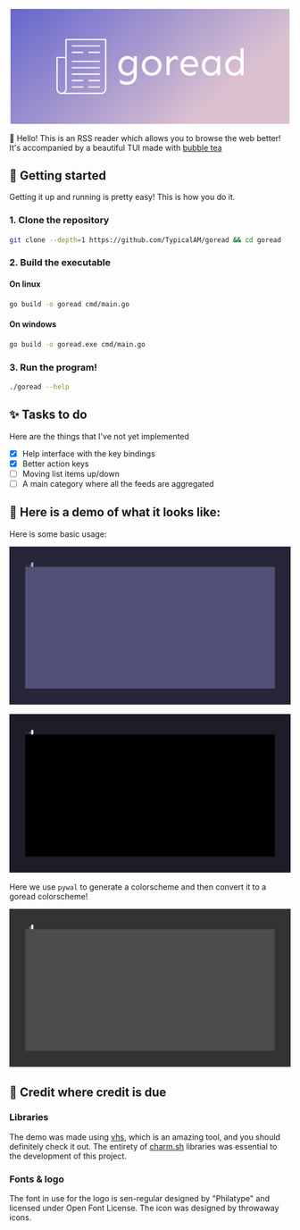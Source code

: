 <p align="center">
    <img width="500" src="assets/cover.png" />
</p>

👋 Hello! This is an RSS reader which allows you to browse the web better! It's accompanied by a beautiful TUI made with [bubble tea](https://github.com/charmbracelet/bubbletea)

## 🌃 Getting started

Getting it up and running is pretty easy! This is how you do it.

### 1. Clone the repository

```sh
git clone --depth=1 https://github.com/TypicalAM/goread && cd goread
```

### 2. Build the executable

#### On linux

```sh
go build -o goread cmd/main.go
```

#### On windows

```sh
go build -o goread.exe cmd/main.go
```

### 3. Run the program!

```sh
./goread --help
```

## ✨ Tasks to do

Here are the things that I've not yet implemented

- [X] Help interface with the key bindings
- [X] Better action keys
- [ ] Moving list items up/down
- [ ] A main category where all the feeds are aggregated

## 📸 Here is a demo of what it looks like:

Here is some basic usage:

<p align="center">
    <img width="700" src="assets/example1.gif" />
</p>

<p align="center">
    <img width="700" src="assets/example2.gif" />
</p>

Here we use `pywal` to generate a colorscheme and then convert it to a goread colorscheme!

<p align="center">
    <img width="700" src="assets/example3.gif" />
</p>

## 💁 Credit where credit is due

### Libraries

The demo was made using [vhs](https://github.com/charmbracelet/vhs/), which is an amazing tool, and you should definitely check it out. The entirety of [charm.sh](https://charm.sh) libraries was essential to the development of this project.

### Fonts & logo

The font in use for the logo is sen-regular designed by "Philatype" and licensed under Open Font License. The icon was designed by throwaway icons.

